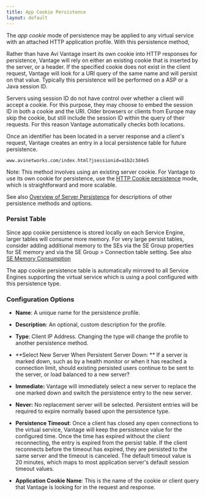 ```yaml
---
title: App Cookie Persistence
layout: default
---
```

The *app cookie* mode of persistence may be applied to any virtual service with an attached HTTP application profile. With this persistence method,

Rather than have Avi Vantage insert its own cookie into HTTP responses for persistence, Vantage will rely on either an existing cookie that is inserted by the server, or a header. If the specified cookie does not exist in the client request, Vantage will look for a URI query of the same name and will persist on that value. Typically this persistence will be performed on a ASP or a Java session ID.

Servers using session ID do not have control over whether a client will accept a cookie. For this purpose, they may choose to embed the session ID in both a cookie and the URI.  Older browsers or clients from Europe may skip the cookie, but still include the session ID within the query of their requests. For this reason Vantage automatically checks both locations.

Once an identifier has been located in a server response and a client's request, Vantage creates an entry in a local persistence table for future persistence.
<pre><code class="language-lua">www.avinetworks.com/index.html?jsessionid=a1b2c3d4e5</code></pre>

Note: This method involves using an existing server cookie. For Vantage to use its own cookie for persistence, use the <a href="/docs/latest/http-cookie-persistence">HTTP Cookie persistence</a> mode, which is straightforward and more scalable.

See also <a href="/docs/latest/overview-of-server-persistence">Overview of Server Persistence</a> for descriptions of other persistence methods and options.

### Persist Table

Since app cookie persistence is stored locally on each Service Engine, larger tables will consume more memory.  For very large persist tables, consider adding additional memory to the SEs via the SE Group properties for SE memory and via the SE Group &gt; Connection table setting. See also <a href="/docs/latest/se-memory-consumption">SE Memory Consumption</a>

The app cookie persistence table is automatically mirrored to all Service Engines supporting the virtual service which is using a pool configured with this persistence type.

###

### Configuration Options

* **Name**:  A unique name for the persistence profile.
* **Description**:  An optional, custom description for the profile.
* **Type**:  Client IP Address.  Changing the type will change the profile to another persistence method.
* **Select New Server When Persistent Server Down: ** If a server is marked down, such as by a health monitor or when it has reached a connection limit, should existing persisted users continue to be sent to the server, or load balanced to a new server?

* **Immediate:**  Vantage will immediately select a new server to replace the one marked down and switch the persistence entry to the new server.
* **Never:**  No replacement server will be selected. Persistent entries will be required to expire normally based upon the persistence type.
* **Persistence Timeout**:  Once a client has closed any open connections to the virtual service, Vantage will keep the persistence value for the configured time. Once the time has expired without the client reconnecting, the entry is expired from the persist table. If the client reconnects before the timeout has expired, they are persisted to the same server and the timeout is canceled. The default timeout value is 20 minutes, which maps to most application server's default session timeout values.
* **Application Cookie Name**:  This is the name of the cookie or client query that Vantage is looking for in the request and response.